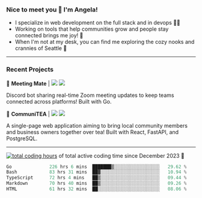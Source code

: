 ### Nice to meet you 👋 I'm Angela!

- I specialize in web development on the full stack and in devops 👩‍💻
- Working on tools that help communities grow and people stay connected brings me joy! 🤝
- When I'm not at my desk, you can find me exploring the cozy nooks and crannies of Seattle 🧋

---

### Recent Projects

👾 **Meeting Mate** | [![](https://img.shields.io/badge/Code-violet.svg?style=flat-square)](https://github.com/angelajfisher/meeting-mate) [![](https://img.shields.io/badge/Site-violet.svg?style=flat-square)](https://angelajfisher.com/projects/meeting-mate)

Discord bot sharing real-time Zoom meeting updates to keep teams connected across platforms! Built with Go.

🍵 **CommuniTEA** | [![](https://img.shields.io/badge/Code-green.svg?style=flat-square)](https://gitlab.com/angelajfisher/communiTEA) [![](https://img.shields.io/badge/Demo-green.svg?style=flat-square)](https://angelajfisher.gitlab.io/communiTEA/)

A single-page web application aiming to bring local community members and business owners together over tea!  Built with React, FastAPI, and PostgreSQL.

---

<a href="https://wakatime.com/@018c1e94-8745-411f-aea1-f33be044d952"><img src="https://wakatime.com/badge/user/018c1e94-8745-411f-aea1-f33be044d952.svg?style=flat-square" alt="total coding hours" /></a> of total active coding time since December 2023 💠<br>
<!--START_SECTION:waka-->

```go
Go              226 hrs 6 mins  ███████▒░░░░░░░░░░░░░░░░░   29.62 %
Bash            83 hrs 31 mins  ██▓░░░░░░░░░░░░░░░░░░░░░░   10.94 %
TypeScript      72 hrs 4 mins   ██▒░░░░░░░░░░░░░░░░░░░░░░   09.44 %
Markdown        70 hrs 40 mins  ██▒░░░░░░░░░░░░░░░░░░░░░░   09.26 %
HTML            61 hrs 32 mins  ██░░░░░░░░░░░░░░░░░░░░░░░   08.06 %
```

<!--END_SECTION:waka--> 
